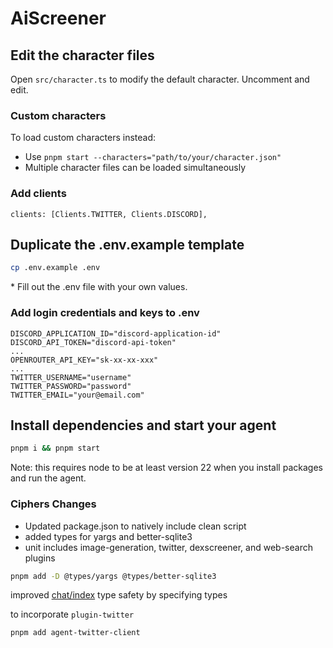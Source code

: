 # AiScreener

## Edit the character files

Open `src/character.ts` to modify the default character. Uncomment and edit.

### Custom characters

To load custom characters instead:

- Use `pnpm start --characters="path/to/your/character.json"`
- Multiple character files can be loaded simultaneously

### Add clients

```
clients: [Clients.TWITTER, Clients.DISCORD],
```

## Duplicate the .env.example template

```bash
cp .env.example .env
```

\* Fill out the .env file with your own values.

### Add login credentials and keys to .env

```
DISCORD_APPLICATION_ID="discord-application-id"
DISCORD_API_TOKEN="discord-api-token"
...
OPENROUTER_API_KEY="sk-xx-xx-xxx"
...
TWITTER_USERNAME="username"
TWITTER_PASSWORD="password"
TWITTER_EMAIL="your@email.com"
```

## Install dependencies and start your agent

```bash
pnpm i && pnpm start
```

Note: this requires node to be at least version 22 when you install packages and run the agent.

### Ciphers Changes

- Updated package.json to natively include clean script
- added types for yargs and better-sqlite3
- unit includes image-generation, twitter, dexscreener, and web-search plugins

```sh
pnpm add -D @types/yargs @types/better-sqlite3
```

improved [chat/index](src/chat/index.ts) type safety by specifying types

to incorporate `plugin-twitter`

```sh
pnpm add agent-twitter-client
```
